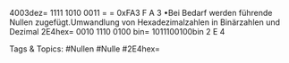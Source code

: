 4003dez=   1111  1010  0011 = = 0xFA3
F A 3
•Bei Bedarf werden führende Nullen zugefügt.Umwandlung von Hexadezimalzahlen in Binärzahlen und Dezimal
2E4hex= 0010 1110  0100 bin= 1011100100bin
2 E 4    

   Tags & Topics:
   #Nullen
   #Nulle
   #2E4hex=